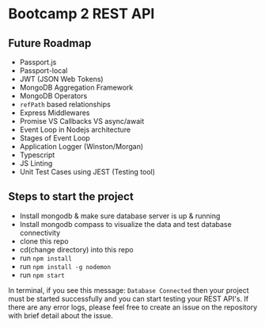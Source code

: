 # Bootcamp 2 REST API

## Future Roadmap

- Passport.js
- Passport-local
- JWT (JSON Web Tokens)
- MongoDB Aggregation Framework
- MongoDB Operators
- `refPath` based relationships
- Express Middlewares
- Promise VS Callbacks VS async/await
- Event Loop in Nodejs architecture
- Stages of Event Loop
- Application Logger (Winston/Morgan)
- Typescript
- JS Linting
- Unit Test Cases using JEST (Testing tool)

## Steps to start the project
- Install mongodb & make sure database server is up & running
- Install mongodb compass to visualize the data and test database connectivity
- clone this repo
- cd(change directory) into this repo
- run `npm install`
- run `npm install -g nodemon`
- run `npm start`

In terminal, if you see this message: `Database Connected` then your project must be started successfully and you can start testing your REST API's. If there are any error logs, please feel free to create an issue on the repository with brief detail about the issue. 

